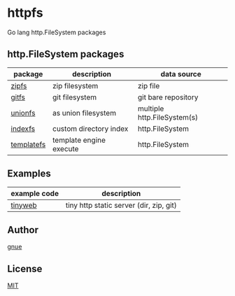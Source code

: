 # httpfs

Go lang http.FileSystem packages

## http.FileSystem packages

|          package         |        description        |        data source          |
|--------------------------|---------------------------|-----------------------------|
| [zipfs](zipfs)           | zip filesystem            | zip file                    |
| [gitfs](gitfs)           | git filesystem            | git bare repository         |
| [unionfs](unionfs)       | as union filesystem       | multiple http.FileSystem(s) |
| [indexfs](indexfs)       | custom directory index    | http.FileSystem             |
| [templatefs](templatefs) | template engine execute   | http.FileSystem             |

## Examples

|        example code         |                   description                        | 
|-----------------------------|------------------------------------------------------|
| [tinyweb](examples/tinyweb) | tiny http static server (dir, zip, git)              | 

## Author

[gnue](https://github.com/gnue)

## License

[MIT](LICENSE.txt)

